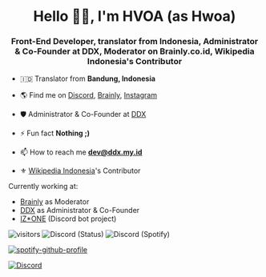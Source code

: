 <h1 align="center">Hello 👋🏻, I'm HVOA (as Hwoa)</h1>
<h3 align="center">Front-End Developer, translator from Indonesia, Administrator & Co-Founder at DDX, Moderator on Brainly.co.id,  Wikipedia Indonesia's Contributor</h3>



- 🇮🇩 Translator from **Bandung, Indonesia**

- 🌎 Find me on [Discord](https://discord.com/users/744822067740016640), [Brainly](https://brainly.co.id/profil/Lyden-14881941), [Instagram](https://instagram.com/lydenzx)

- 🛡️ Administrator & Co-Founder at [DDX](https://ddx.my.id)

- ⚡ Fun fact **Nothing ;)**

- 📫 How to reach me **dev@ddx.my.id**

- ⚜ [Wikipedia Indonesia](https://id.wikipedia.org)'s Contributor

Currently working at:

-  [Brainly](https://brainly.co.id/) as Moderator
-  [DDX](https://ddx.my.id) as Administrator & Co-Founder
-  [IZ*ONE](https://discord.com/oauth2/authorize?client_id=744876991148326952&permissions=8&scope=bot) (Discord bot project)


![visitors](https://visitor-badge.laobi.icu/badge?page_id=HVOA) ![Discord (Status)](https://img.shields.io/endpoint?url=https://dev.discordprofiles.me/api/badge/status/744822067740016640?simple=true&logo=discord&logoColor=white&color=7289da) ![Discord (Spotify)](https://img.shields.io/endpoint?label=Listening%20To&url=https://dev.discordprofiles.me/api/badge/spotify/744822067740016640&color=43B581) 

[![spotify-github-profile](https://spotify-github-profile.vercel.app/api/view?uid=312ncaexszedvv5ysr2vpfd72zfq&cover_image=true&theme=default)](https://open.spotify.com/user/312ncaexszedvv5ysr2vpfd72zfq?si=izgbJZQbSxGwjsKO3OZhHw)

[![Discord](https://discord.c99.nl/widget/theme-2/744822067740016640.png)](https://discord.com/users/744822067740016640)
